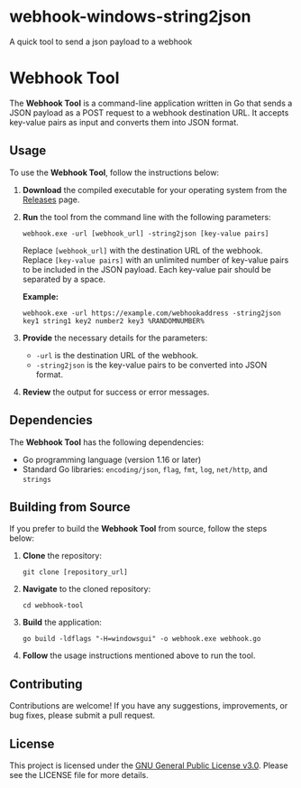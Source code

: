 # webhook-windows-string2json
A quick tool to send a json payload to a webhook

# Webhook Tool

The **Webhook Tool** is a command-line application written in Go that sends a JSON payload as a POST request to a webhook destination URL. It accepts key-value pairs as input and converts them into JSON format.

## Usage

To use the **Webhook Tool**, follow the instructions below:

1. **Download** the compiled executable for your operating system from the [Releases](link-to-releases-page) page.

2. **Run** the tool from the command line with the following parameters:

    ```
    webhook.exe -url [webhook_url] -string2json [key-value pairs]
    ```

    Replace `[webhook_url]` with the destination URL of the webhook. Replace `[key-value pairs]` with an unlimited number of key-value pairs to be included in the JSON payload. Each key-value pair should be separated by a space.

    **Example:**

    ```
    webhook.exe -url https://example.com/webhookaddress -string2json key1 string1 key2 number2 key3 %RANDOMNUMBER%
    ```

3. **Provide** the necessary details for the parameters:

    - `-url` is the destination URL of the webhook.
    - `-string2json` is the key-value pairs to be converted into JSON format.

4. **Review** the output for success or error messages.

## Dependencies

The **Webhook Tool** has the following dependencies:

- Go programming language (version 1.16 or later)
- Standard Go libraries: `encoding/json`, `flag`, `fmt`, `log`, `net/http`, and `strings`

## Building from Source

If you prefer to build the **Webhook Tool** from source, follow the steps below:

1. **Clone** the repository:

    ```
    git clone [repository_url]
    ```

2. **Navigate** to the cloned repository:

    ```
    cd webhook-tool
    ```

3. **Build** the application:

    ```
    go build -ldflags "-H=windowsgui" -o webhook.exe webhook.go
    ```

4. **Follow** the usage instructions mentioned above to run the tool.

## Contributing

Contributions are welcome! If you have any suggestions, improvements, or bug fixes, please submit a pull request.

## License

This project is licensed under the [GNU General Public License v3.0](link-to-license-file). Please see the LICENSE file for more details.
